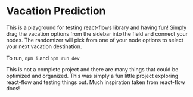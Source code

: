 # Vacation Prediction
This is a playground for testing react-flows library and having fun! Simply drag the vacation options from the sidebar into the field and connect your nodes. The randomizer will pick from one of your node options to select your next vacation destination.

To run, `npm i` and `npm run dev`

This is not a complete project and there are many things that could be optimized and organized. This was simply a fun little project exploring react-flow and testing things out. Much inspiration taken from react-flow docs!
```